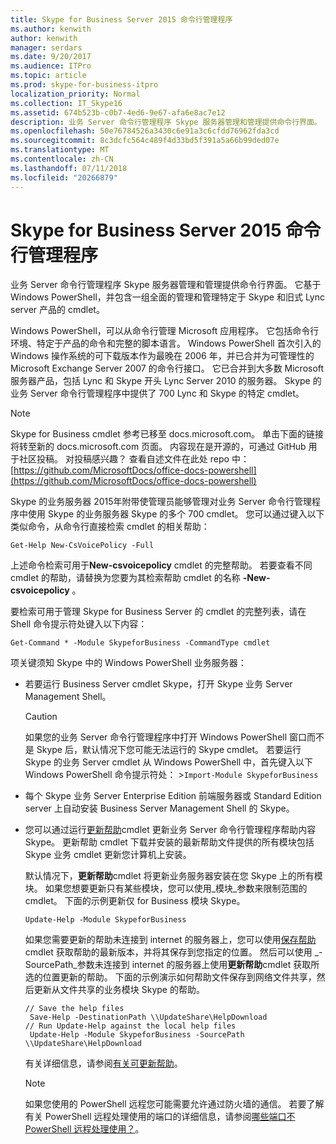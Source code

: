 ```yaml
---
title: Skype for Business Server 2015 命令行管理程序
ms.author: kenwith
author: kenwith
manager: serdars
ms.date: 9/20/2017
ms.audience: ITPro
ms.topic: article
ms.prod: skype-for-business-itpro
localization_priority: Normal
ms.collection: IT_Skype16
ms.assetid: 674b523b-c0b7-4ed6-9e67-afa6e8ac7e12
description: 业务 Server 命令行管理程序 Skype 服务器管理和管理提供命令行界面。 它基于 Windows PowerShell，并包含一组全面的管理和管理特定于 Skype 和旧式 Lync server 产品的 cmdlet。
ms.openlocfilehash: 50e76784526a3430c6e91a3c6cfdd76962fda3cd
ms.sourcegitcommit: 8c3dcfc564c489f4d33bd5f391a5a66b99ded07e
ms.translationtype: MT
ms.contentlocale: zh-CN
ms.lasthandoff: 07/11/2018
ms.locfileid: "20266879"
---
```

# <a name="skype-for-business-server-2015-management-shell"></a>Skype for Business Server 2015 命令行管理程序
 
业务 Server 命令行管理程序 Skype 服务器管理和管理提供命令行界面。 它基于 Windows PowerShell，并包含一组全面的管理和管理特定于 Skype 和旧式 Lync server 产品的 cmdlet。
  
Windows PowerShell，可以从命令行管理 Microsoft 应用程序。 它包括命令行环境、特定于产品的命令和完整的脚本语言。 Windows PowerShell 首次引入的 Windows 操作系统的可下载版本作为最晚在 2006 年，并已合并为可管理性的 Microsoft Exchange Server 2007 的命令行接口。 它已合并到大多数 Microsoft 服务器产品，包括 Lync 和 Skype 开头 Lync Server 2010 的服务器。 Skype 的业务 Server 命令行管理程序中提供了 700 Lync 和 Skype 的特定 cmdlet。
  
> [!NOTE]
> Skype for Business cmdlet 参考已移至 docs.microsoft.com。 单击下面的链接将转至新的 docs.microsoft.com 页面。 内容现在是开源的，可通过 GitHub 用于社区投稿。 对投稿感兴趣？ 查看自述文件在此处 repo 中：[https://github.com/MicrosoftDocs/office-docs-powershell](https://github.com/MicrosoftDocs/office-docs-powershell)
  
Skype 的业务服务器 2015年附带使管理员能够管理对业务 Server 命令行管理程序中使用 Skype 的业务服务器 Skype 的多个 700 cmdlet。 您可以通过键入以下类似命令，从命令行直接检索 cmdlet 的相关帮助：
  
```
Get-Help New-CsVoicePolicy -Full
```

上述命令检索可用于**New-csvoicepolicy** cmdlet 的完整帮助。 若要查看不同 cmdlet 的帮助，请替换为您要为其检索帮助 cmdlet 的名称 **-New-csvoicepolicy** 。
  
要检索可用于管理 Skype for Business Server 的 cmdlet 的完整列表，请在 Shell 命令提示符处键入以下内容： 
  
```
Get-Command * -Module SkypeforBusiness -CommandType cmdlet
```



项关键须知 Skype 中的 Windows PowerShell 业务服务器：
  
- 若要运行 Business Server cmdlet Skype，打开 Skype 业务 Server Management Shell。
    
    > [!CAUTION]
    > 如果您的业务 Server 命令行管理程序中打开 Windows PowerShell 窗口而不是 Skype 后，默认情况下您可能无法运行的 Skype cmdlet。 若要运行 Skype 的业务 Server cmdlet 从 Windows PowerShell 中，首先键入以下 Windows PowerShell 命令提示符处： >`Import-Module SkypeforBusiness`
  
- 每个 Skype 业务 Server Enterprise Edition 前端服务器或 Standard Edition server 上自动安装 Business Server Management Shell 的 Skype。
    
- 您可以通过运行[更新帮助](https://technet.microsoft.com/en-us/library/hh849720.aspx)cmdlet 更新业务 Server 命令行管理程序帮助内容 Skype。 更新帮助 cmdlet 下载并安装的最新帮助文件提供的所有模块包括 Skype 业务 cmdlet 更新您计算机上安装。
    
    默认情况下，**更新帮助**cmdlet 将更新业务服务器安装在您 Skype 上的所有模块。 如果您想要更新只有某些模块，您可以使用_模块_参数来限制范围的 cmdlet。 下面的示例更新仅 for Business 模块 Skype。
    
  ```
  Update-Help -Module SkypeforBusiness
  ```

    如果您需要更新的帮助未连接到 internet 的服务器上，您可以使用[保存帮助](https://technet.microsoft.com/en-us/library/hh849724.aspx)cmdlet 获取帮助的最新版本，并将其保存到您指定的位置。 然后可以使用 _-SourcePath_参数未连接到 internet 的服务器上使用**更新帮助**cmdlet 获取所选的位置更新的帮助。 下面的示例演示如何帮助文件保存到网络文件共享，然后更新从文件共享的业务模块 Skype 的帮助。
    
  ```
  // Save the help files
   Save-Help -DestinationPath \\UpdateShare\HelpDownload
  // Run Update-Help against the local help files
   Update-Help -Module SkypeforBusiness -SourcePath \\UpdateShare\HelpDownload
  ```

    有关详细信息，请参阅[有关可更新帮助](https://technet.microsoft.com/library/hh847735.aspx)。
    
    > [!NOTE]
    > 如果您使用的 PowerShell 远程您可能需要允许通过防火墙的通信。 若要了解有关 PowerShell 远程处理使用的端口的详细信息，请参阅[哪些端口不 PowerShell 远程处理使用？](https://blogs.technet.microsoft.com/christwe/2012/06/20/what-port-does-powershell-remoting-use/)。
    


